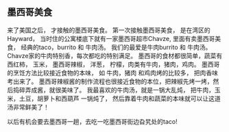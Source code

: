 ## 墨西哥美食
来了美国之后， 才接触的墨西哥美食。 第一次接触墨西哥美食， 是在湾区的Hayward， 当时住的公寓楼底下就有一家墨西哥超市Chavze, 里面有卖墨西哥美食， 经典的taco，burrito 和 牛肉汤。 我们的最爱是牛肉burrito 和 牛肉汤。 Chavze家的牛肉特别香，每次都吃的特别满足。 墨西哥的食材都很简单，蔬菜有西红柿， 玉米， 墨西哥辣椒， 洋葱， 柠檬，肉类有牛肉，猪肉，鸡肉。 墨西哥的烹饪方法比较接近食物的本味， 如 牛肉，猪肉 和鸡肉烤的比较多， 把肉香味考出来了。 墨西哥辣椒酱的制作流程也很接近食物的本位，把辣椒先烤一烤，然后捣碎弄成酱，就很美味了。 我最喜欢的牛肉汤，就是一锅大乱炖， 把牛肉，玉米，土豆，胡萝卜和西葫芦 一锅炖了， 然后靠着牛肉和蔬菜的本味就可以让这道汤非常鲜美了！ 

以后有机会要去墨西哥一趟，去吃一吃墨西哥街边旮旯处的taco!